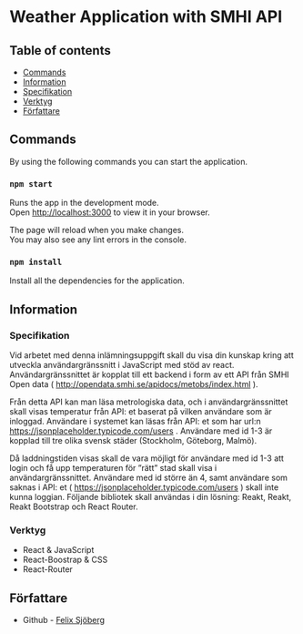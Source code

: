 # Weather Application with SMHI API

## Table of contents

- [Commands](#Commands)
- [Information](#Information)
- [Specifikation](#Specifikation)
- [Verktyg](#Verktyg)
- [Författare](#Författare)

## Commands

By using the following commands you can start the application.
### `npm start`

Runs the app in the development mode.\
Open [http://localhost:3000](http://localhost:3000) to view it in your browser.

The page will reload when you make changes.\
You may also see any lint errors in the console.

### `npm install`

Install all the dependencies for the application.

## Information


### Specifikation
Vid arbetet med denna inlämningsuppgift skall du visa din kunskap kring att utveckla
användargränssnitt i JavaScript med stöd av react.
Användargränssnittet är kopplat till ett backend i form av ett API från SMHI Open data (
http://opendata.smhi.se/apidocs/metobs/index.html ).

Från detta API kan man läsa metrologiska data, och i användargränssnittet skall visas temperatur från
API: et baserat på vilken användare som är inloggad.
Användare i systemet kan läsas från API: et som har url:n
https://jsonplaceholder.typicode.com/users . Användare med id 1-3 är kopplad till tre olika svensk
städer (Stockholm, Göteborg, Malmö).

Då laddningstiden visas skall de vara möjligt för användare med id 1-3 att login och få upp
temperaturen för ”rätt” stad skall visa i användargränssnittet. Användare med id större än 4, samt
användare som saknas i API: et
( https://jsonplaceholder.typicode.com/users ) skall inte kunna loggian. Följande bibliotek skall
användas i din lösning: Reakt, Reakt, Reakt Bootstrap och React Router.

### Verktyg
- React & JavaScript
- React-Boostrap & CSS
- React-Router


## Författare
- Github - [Felix Sjöberg](https://github.com/felixsjoberg)



